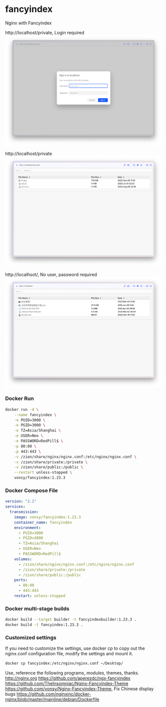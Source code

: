 # fancyindex
Nginx with Fancyindex

http://localhost/private, Login required
![login](img/private-permission-login.png)

http://localhost/private
![after login](img/private-after-login.png)

http://localhsot/, No user, password required
![no user,password required ](img/public-no-user-password-required.png)

### Docker Run
```bash
docker run -d \
	--name fancyindex \
	-e PUID=3000 \
	-e PGID=3000 \
	-e TZ=Asia/Shanghai \
    -e USER=Neo \
    -e PASSWORD=RedPill$ \
	-p 80:80 \
    -p 443:443 \
    -v /zion/share/nginx/nginx.conf:/etc/nginx/nginx.conf \
    -v /zion/share/private:/private \
    -v /zion/share/public:/public \
	--restart unless-stopped \
	vonsy/fancyindex:1.23.3
```

### Docker Compose File
```yaml
version: "2.1"
services:
  transmission:
    image: vonsy/fancyindex:1.23.3
    container_name: fancyindex
    environment:
      - PUID=3000
      - PGID=3000
      - TZ=Asia/Shanghai
      - USER=Neo
      - PASSWORD=RedPill$
    volumes:
      - /zion/share/nginx/nginx.conf:/etc/nginx/nginx.conf
      - /zion/share/private:/private
      - /zion/share/public:/public
    ports:
      - 80:80
      - 443:443
    restart: unless-stopped
```

### Docker multi-stage builds
```bash
docker build --target builder -t fancyindexbuilder:1.23.3 .
docker build -t fancyindex:1.23.3 .
```

### Customized settings
If you need to customize the settings, use docker cp to copy out the nginx.conf configuration file, modify the settings and mount it.
```bash
docker cp fancyindex:/etc/nginx/nginx.conf ~/Desktop/
```


Use, reference the following programs, modules, themes, thanks.
http://nginx.org
https://github.com/aperezdc/ngx-fancyindex
https://github.com/TheInsomniac/Nginx-Fancyindex-Theme
https://github.com/vonsy/Nginx-Fancyindex-Theme, Fix Chinese display bugs
https://github.com/nginxinc/docker-nginx/blob/master/mainline/debian/Dockerfile